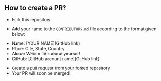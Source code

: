 ## How to create a PR?

* Fork this repository 

* Add your name to the `CONTRIBUTORS.md` file according to the format given below:
- Name: [YOUR NAME](GitHub link)
- Place: City, State, Country
- About: Write a little about yourself
- GitHub: [GitHub account name](GitHub link)

* Create a pull request from your forked repository
* Your PR will soon be merged!
